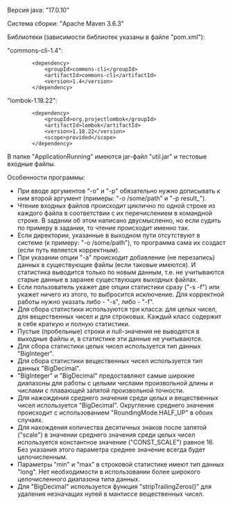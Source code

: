 Версия java:    "17.0.10"

Система сборки: "Apache Maven 3.6.3"

Библиотеки (зависимости библиотек указаны в файле "pom.xml"):

"commons-cli-1.4":
```
        <dependency>
            <groupId>commons-cli</groupId>
            <artifactId>commons-cli</artifactId>
            <version>1.4</version>
        </dependency>
```
"lombok-1.18.22":
```
        <dependency>
            <groupId>org.projectlombok</groupId>
            <artifactId>lombok</artifactId>
            <version>1.18.22</version>
            <scope>provided</scope>
        </dependency>
```

В папке "ApplicationRunning" имеются jar-файл "util.jar" и тестовые входные файлы.

Особенности программы:
- При вводе аргументов "-o" и "-p" обязательно нужно дописывать к ним второй аргумент (примеры: "-o /some/path" и "-p result_").
- Чтение входных файлов происходит циклично по одной строке из каждого файла в соответствии с их перечислением в командной строке. В задании об этом написано двусмысленно, но если судить по примеру в задании, то чтение происходит именно так.
- Если директории, указанные в выходном пути отсутствуют в системе (к примеру: "-o /some/path"), то программа сама их создаст (если путь является корректным).
- При указании опции "-a" происходит добавление (не перезапись) данных в существующие файлы (если таковые имеются). И статистика выводится только по новым данным, т.е. не учитываются старые данные в заранее существующих выходных файлах.
- Если пользователь укажет две опции статистики сразу ("-s -f") или укажет ничего из этого, то выбросится исключение. Для корректной работы нужно указать либо - "-s", либо - "-f".
- Для сбора статистики используются три класса: для целых чисел, для вещественных чисел и для строковых. Каждый класс содержит в себе краткую и полную статистики.
- Пустые (пробельные) строки и null-значения не выводятся в выходные файлы и, в статистике эти данные не учитываются.
- Для сбора статистики целых чисел используется тип данных "BigInteger".
- Для сбора статистики вещественных чисел используется тип данных "BigDecimal".
- "BigInteger" и "BigDecimal" предоставляют самые широкие диапазоны для работы с целыми числами произвольной длины и числами с плавающей запятой произвольной точности.
- Для нажождения среднего значения среди целых и вещественных чисел используется "BigDecimal". Округление среднего значения происходит с использованием "RoundingMode.HALF_UP" в обоих случаях.
- Для нахождения количества десятичных знаков после запятой ("scale") в значении среднего значения среди целых чисел используется константное значение ("CONST_SCALE") равное 16. Без указания этого параметра среднее значение всегда будет целочисленным.
- Параметры "min" и "max" в строковой статистике имеют тип данных "long". Нет необходимости в использовании более широкого целочисленного диапазона типа данных.
- Для "BigDecimal" используется функция "stripTrailingZeros()" для удаления незначащих нулей в мантиссе вещественных чисел.
  
